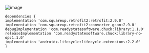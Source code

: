 
![image](https://user-images.githubusercontent.com/60017090/137413582-d73ad653-976e-4a06-afcd-6e888ec64d13.png)




    dependencies {
    implementation 'com.squareup.retrofit2:retrofit:2.9.0'
    implementation 'com.squareup.retrofit2:converter-gson:2.9.0'
    debugImplementation 'com.readystatesoftware.chuck:library:1.1.0'
    releaseImplementation 'com.readystatesoftware.chuck:library-no-op:1.1.0'
    implementation 'androidx.lifecycle:lifecycle-extensions:2.2.0'
    }
    
    

   
